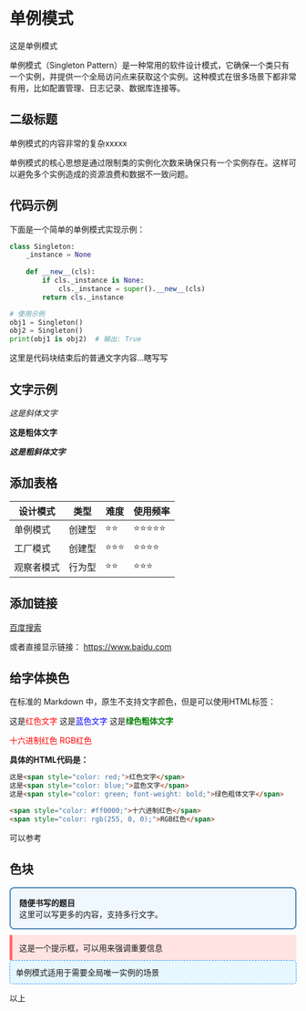 # 单例模式

这是单例模式

单例模式（Singleton Pattern）是一种常用的软件设计模式，它确保一个类只有一个实例，并提供一个全局访问点来获取这个实例。这种模式在很多场景下都非常有用，比如配置管理、日志记录、数据库连接等。

## 二级标题

单例模式的内容非常的复杂xxxxx

单例模式的核心思想是通过限制类的实例化次数来确保只有一个实例存在。这样可以避免多个实例造成的资源浪费和数据不一致问题。

## 代码示例

下面是一个简单的单例模式实现示例：

```python
class Singleton:
    _instance = None
    
    def __new__(cls):
        if cls._instance is None:
            cls._instance = super().__new__(cls)
        return cls._instance

# 使用示例
obj1 = Singleton()
obj2 = Singleton()
print(obj1 is obj2)  # 输出: True
```

这里是代码块结束后的普通文字内容...瞎写写

## 文字示例

*这是斜体文字*

**这是粗体文字**

***这是粗斜体文字***

## 添加表格

| 设计模式 | 类型 | 难度 | 使用频率 |
|----------|------|------|----------|
| 单例模式 | 创建型 | ⭐⭐ | ⭐⭐⭐⭐⭐ |
| 工厂模式 | 创建型 | ⭐⭐⭐ | ⭐⭐⭐⭐ |
| 观察者模式 | 行为型 | ⭐⭐ | ⭐⭐⭐ |

## 添加链接

[百度搜索](https://www.baidu.com)

或者直接显示链接：
https://www.baidu.com

<!-- 
- **代码块**：开始和结束都要用三个反引号
- **样式标记**：*斜体*、**粗体**、***粗斜体***
- **表格**：用竖线 `|` 分隔列，用连字符 `-` 分隔表头
- **链接**：`[显示文字](实际链接)`
-->

## 给字体换色

在标准的 Markdown 中，原生不支持文字颜色，但是可以使用HTML标签：

这是<span style="color: red;">红色文字</span>
这是<span style="color: blue;">蓝色文字</span>
这是<span style="color: green; font-weight: bold;">绿色粗体文字</span>

<span style="color: #ff0000;">十六进制红色</span>
<span style="color: rgb(255, 0, 0);">RGB红色</span>

**具体的HTML代码是：**

```html
这是<span style="color: red;">红色文字</span>
这是<span style="color: blue;">蓝色文字</span>
这是<span style="color: green; font-weight: bold;">绿色粗体文字</span>

<span style="color: #ff0000;">十六进制红色</span>
<span style="color: rgb(255, 0, 0);">RGB红色</span>
```

可以参考

## 色块

<div style="background-color: #f0f8ff; border: 2px solid #4682b4; border-radius: 8px; padding: 15px; margin: 10px 0;">
    <strong>随便书写的题目</strong><br>
    这里可以写更多的内容，支持多行文字。
</div>

<div style="background-color: #ffe4e1; border-left: 5px solid #ff6b6b; padding: 12px;">
    这是一个提示框，可以用来强调重要信息
</div>

<div style="background-color: #e6f7ff; border: 1px dashed #1890ff; padding: 10px; border-radius: 5px;">
    单例模式适用于需要全局唯一实例的场景
</div>


以上





